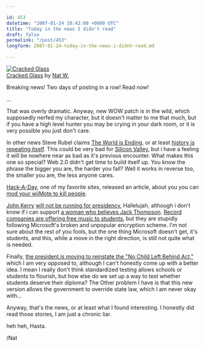 ```yaml
---

id: 453
datetime: "2007-01-24 10:42:00 +0000 UTC"
title: "Today in the news I didn't read"
draft: false
permalink: "/post/453"
longform: 2007-01-24-today-in-the-news-i-didnt-read.md

---
```


<a href="http://www.flickr.com/photos/icco/366800169/" title="photo sharing"><img src="https://farm1.static.flickr.com/139/366800169_aa0138f39b.jpg" class="flickr-photo" alt="Cracked Glass" /></a>  
<span class="flickr-caption"><a href="http://www.flickr.com/photos/icco/366800169/">Cracked Glass</a> by <a href="http://www.flickr.com/people/icco/">Nat W.</a></span>

Breaking news! Two days of posting in a row! Read now!

...

That was overly dramatic. Anyway, new WOW patch is in the wild, which supposedly nerfed my character, but it doesn't matter to me that much, but if you have a high level hunter you may be crying in your dark room, or it is very possible you just don't care.

In other news Steve Rubel claims <a href="http://www.micropersuasion.com/2007/01/rising_dead_poo.html">The World is Ending</a>, or at least <a href="http://en.wikipedia.org/wiki/Dot-com_bubble#Thinning_the_herd">history is repeating itself</a>. This could be very bad for <a href="http://en.wikipedia.org/wiki/Silicon_Valley">Silicon Valley</a>, but i have a feeling it will be nowhere near as bad as it's previous encounter. What makes this one so special? Web 2.0 didn't get time to build itself up. You know the phrase the bigger you are, the harder you fall? Well it works in reverse too, the smaller you are, the less anyone cares.

<a href="http://www.hackaday.com/">Hack-A-Day</a>, one of my favorite sites, released an article, about you you can <a href="http://www.hackaday.com/2007/01/24/wiibot-armed-and-pointy/">mod your wiiMote to kill people</a>.

<a href="http://en.wikipedia.org/wiki/John_Kerry">John Kerry</a> <a href="http://www.nytimes.com/2007/01/25/us/politics/25kerry.html">will not be running for presidency</a>, Hallelujah, although i don't know if i can support <a href="http://en.wikipedia.org/wiki/Hillary_Clinton">a woman who believes Jack Thompson</a>.
<a href="http://www.nytimes.com/2007/01/22/college/coll22ruckus.html">
Record companies are offering free music to students</a>, but they are stupidly following Microsoft's broken and unpopular encryption scheme. I'm not sure about the rest of you fools, but the one thing Microsoft doesn't get, it's students, and this, while a move in the right direction, is still not quite what is needed.

Finally, <a href="http://www.nytimes.com/2007/01/25/us/25child.html">the president is moving to reinstate the "No Child Left Behind Act,"</a> which I am very opposed to, although I can't honestly come up with a better idea. I mean I really don't think standardized testing allows schools or students to flourish, but how else do we set up a way to test whether students deserve their diploma? The Other problem I have is that this new version allows the government to override state law, which I am never okay with...

Anyway, that's the news, or at least what I found interesting. I honestly did read those stories, I am just a chronic liar.

heh heh, Hasta.

/Nat


